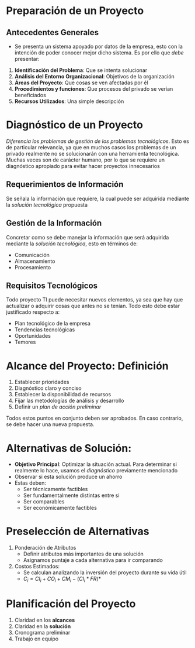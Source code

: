 # Preparación de un Proyecto

## Antecedentes Generales
- Se presenta un sistema apoyado por datos de la empresa, esto con la intención de poder conocer mejor dicho sistema. Es por ello que *debe* presentar:
1. **Identificación del Problema**: Que se intenta solucionar
2. **Análisis del Entorno Organizacional**: Objetivos de la organización
3. **Áreas del Proyecto**: Que cosas se ven afectadas por él
4. **Procedimientos y funciones**: Que procesos del privado se verían beneficiados
5. **Recursos Utilizados**: Una simple descripción


# Diagnóstico de un Proyecto
 *Diferencia los problemas de gestión de los problemas tecnológicos*.  Esto es de particular relevancia, ya que en muchos casos los problemas de un privado realmente no se solucionarán con una herramienta tecnológica. Muchas veces son de carácter humano, por lo que se requiere un diagnóstico apropiado para evitar hacer proyectos innecesarios

## Requerimientos de Información
Se señala la información que requiere, la cual puede ser adquirida mediante la *solución tecnológica* propuesta

## Gestión de la Información
Concretar como se debe manejar la información que será adquirida mediante la *solución tecnológica*, esto en términos de:
- Comunicación
- Almacenamiento
- Procesamiento

## Requisitos Tecnológicos
Todo proyecto TI puede necesitar nuevos elementos, ya sea que hay que actualizar o adquirir cosas que antes no se tenían. Todo esto debe estar justificado respecto a:
- Plan tecnológico de la empresa
- Tendencias tecnológicas
- Oportunidades
- Temores


# Alcance del Proyecto: Definición
1. Establecer prioridades
2. Diagnóstico claro y conciso
3. Establecer la disponibilidad de recursos
4. Fijar las metodologías de análisis y desarrollo
5. Definir un *plan de acción preliminar*

Todos estos puntos en conjunto deben ser aprobados. En caso contrario, se debe hacer una nueva propuesta.


# Alternativas de Solución:
- **Objetivo Principal**: Optimizar la situación actual. Para determinar si realmente lo hace, usamos el *diagnóstico* previamente mencionado
- Observar si esta solución produce un ahorro
- Estas deben:
	- Ser técnicamente factibles
	- Ser fundamentalmente distintas entre si
	- Ser comparables
	- Ser económicamente factibles

# Preselección de Alternativas
1. Ponderación de Atributos
   - Definir atributos más importantes de una solución
   - Asignamos puntaje a cada alternativa para ir comparando
2.  Costos Estimados:
	- Se calculan analizando la inversión del proyecto durante su vida útil
	-  $C_i = CI_{i} + CO_{i} + CM_i - (CI_i * FR)*$

# Planificación del Proyecto
1. Claridad en los **alcances**
2. Claridad en la **solución**
3. Cronograma preliminar
4. Trabajo en equipo
